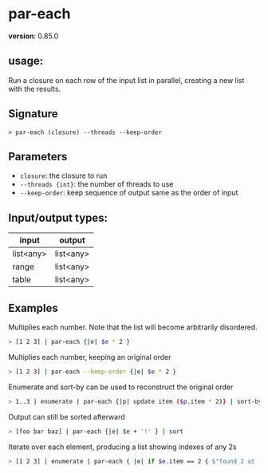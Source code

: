 # par-each

**version**: 0.85.0

## **usage**:

Run a closure on each row of the input list in parallel, creating a new list with the results.

## Signature

`> par-each (closure) --threads --keep-order`

## Parameters

- `closure`: the closure to run
- `--threads {int}`: the number of threads to use
- `--keep-order`: keep sequence of output same as the order of input

## Input/output types:

| input       | output      |
| ----------- | ----------- |
| list\<any\> | list\<any\> |
| range       | list\<any\> |
| table       | list\<any\> |

## Examples

Multiplies each number. Note that the list will become arbitrarily disordered.

```bash
> [1 2 3] | par-each {|e| $e * 2 }
```

Multiplies each number, keeping an original order

```bash
> [1 2 3] | par-each --keep-order {|e| $e * 2 }
```

Enumerate and sort-by can be used to reconstruct the original order

```bash
> 1..3 | enumerate | par-each {|p| update item ($p.item * 2)} | sort-by item | get item
```

Output can still be sorted afterward

```bash
> [foo bar baz] | par-each {|e| $e + '!' } | sort
```

Iterate over each element, producing a list showing indexes of any 2s

```bash
> [1 2 3] | enumerate | par-each { |e| if $e.item == 2 { $"found 2 at ($e.index)!"} }
```
